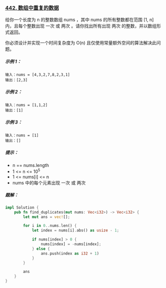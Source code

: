 ### [442. 数组中重复的数据](https://leetcode.cn/problems/find-all-duplicates-in-an-array/)
给你一个长度为 n 的整数数组 nums ，其中 nums 的所有整数都在范围 [1, n] 内，且每个整数出现 一次 或 两次 。请你找出所有出现 两次 的整数，并以数组形式返回。

你必须设计并实现一个时间复杂度为 O(n) 且仅使用常量额外空间的算法解决此问题。



##### 示例 1：
```
输入：nums = [4,3,2,7,8,2,3,1]
输出：[2,3]
```

##### 示例 2：
```
输入：nums = [1,1,2]
输出：[1]
```

##### 示例 3：
```
输入：nums = [1]
输出：[]
```

##### 提示：
- n == nums.length
- 1 <= n <= 10<sup>5</sup>
- 1 <= nums[i] <= n
- nums 中的每个元素出现 一次 或 两次

##### 题解：
```rust
impl Solution {
    pub fn find_duplicates(mut nums: Vec<i32>) -> Vec<i32> {
        let mut ans = vec![];

        for i in 0..nums.len() {
            let index = nums[i].abs() as usize - 1;

            if nums[index] > 0 {
                nums[index] = -nums[index];
            } else {
                ans.push(index as i32 + 1)
            }
        }

        ans
    }
}
```
